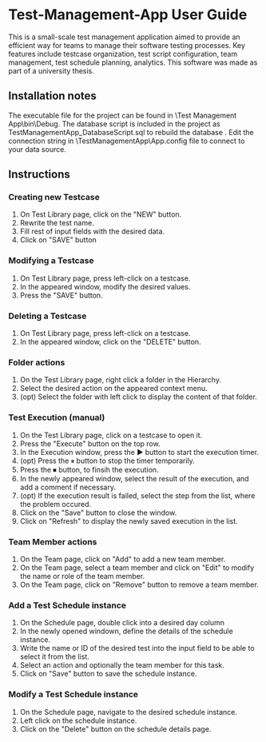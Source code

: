 # Test-Management-App User Guide

This is a small-scale test management application aimed to provide an efficient way for teams to manage their software testing processes. Key features include testcase organization, test script configuration, team management, test schedule planning, analytics. This software was made as part of a university thesis.

## Installation notes

The executable file for the project can be found in \Test Management App\bin\Debug.
The database script is included in the project as TestManagementApp_DatabaseScript.sql to rebuild the database .
Edit the connection string in \TestManagementApp\App.config file to connect to your data source.

## Instructions

### Creating new Testcase

1. On Test Library page, click on the "NEW" button.
2. Rewrite the test name.
3. Fill rest of input fields with the desired data.
4. Click on "SAVE" button

### Modifying a Testcase

1. On Test Library page, press left-click on a testcase.
2. In the appeared window, modify the desired values.
3. Press the "SAVE" button.

### Deleting a Testcase

1. On Test Library page, press left-click on a testcase.
2. In the appeared window, click on the "DELETE" button.

### Folder actions

1. On the Test Library page, right click a folder in the Hierarchy.
2. Select the desired action on the appeared context menu.
3. (opt) Select the folder with left click to display the content of that folder.

### Test Execution (manual)

1. On the Test Library page, click on a testcase to open it.
2. Press the "Execute" button on the top row.
3. In the Execution window, press the ▶ button to start the execution timer.
4. (opt) Press the ⏸ button to stop the timer temporarily.
5. Press the ⏹ button, to finsih the execution.
6. In the newly appeared window, select the result of the execution, and add a comment if necessary.
7. (opt) If the execution result is failed, select the step from the list, where the problem occured.
8. Click on the "Save" button to close the window.
9. Click on "Refresh" to display the newly saved execution in the list.

### Team Member actions

1. On the Team page, click on "Add" to add a new team member.
2. On the Team page, select a team member and click on "Edit" to modify the name or role of the team member.
3. On the Team page, click on "Remove" button to remove a team member.

### Add a Test Schedule instance

1. On the Schedule page, double click into a desired day column
2. In the newly opened windown, define the details of the schedule instance. 
3. Write the name or ID of the desired test into the input field to be able to select it from the list.
4. Select an action and optionally the team member for this task.
5. Click on "Save" button to save the schedule instance.

### Modify a Test Schedule instance

1. On the Schedule page, navigate to the desired schedule instance.
2. Left click on the schedule instance.
3. Click on the "Delete" button on the schedule details page.
